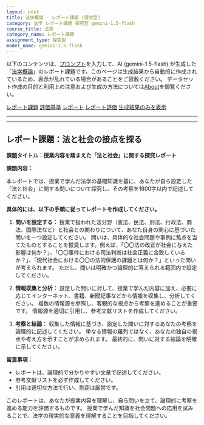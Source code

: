 ```yaml
---
layout: post
title: 法学概論 - レポート課題 (探究型)
category: 法学 レポート課題 探究型 gemini-1.5-flash
course_title: 法学
category_name: レポート課題
assignment_type: 探究型
model_name: gemini-1.5-flash
---
```


以下のコンテンツは、[プロンプト](https://github.com/takedatoshiyuki/synthetic_assignments/tree/main/generated/法学/gemini-1.5-flash/prompt_レポート課題-探究型.md)を入力して、AI (gemini-1.5-flash) が生成した「[法学概論](/contents/法学/)」のレポート課題です。このページは生成結果から自動的に作成されているため、表示が乱れている場合があることをご容赦ください。
データセット作成の目的と利用上の注意および生成の方法については[About](/About)を御覧ください。

[レポート課題](../レポート課題-探究型)
[評価基準](../評価基準-探究型)
[レポート](../レポート-探究型)
[レポート評価](../レポート評価-探究型)
[生成結果のみを表示](https://github.com/takedatoshiyuki/synthetic_assignments/tree/main/generated/法学/gemini-1.5-flash/レポート課題-探究型.md)
  

***
***
  
## レポート課題：法と社会の接点を探る

**課題タイトル：授業内容を踏まえた「法と社会」に関する探究レポート**

**課題内容：**

本レポートでは、授業で学んだ法学の基礎知識を基に、あなたが自ら設定した「法と社会」に関する問いについて探究し、その考察を1600字以内で記述してください。

**具体的には、以下の手順に従ってレポートを作成してください。**

1. **問いを設定する：**  授業で扱われた法分野（憲法、民法、刑法、行政法、商法、国際法など）と社会との関わりについて、あなた自身の関心に基づいた問いを一つ設定してください。  問いは、具体的な社会問題や事例に焦点を当てたものとすることを推奨します。例えば、「〇〇法の改正が社会に与えた影響は何か？」、「〇〇事件における司法判断は社会正義に合致しているか？」、「現代社会における〇〇の法的保護の課題とは何か？」といった問いが考えられます。  ただし、問いは明確かつ論理的に答えられる範囲内で設定してください。

2. **情報収集と分析：** 設定した問いに対して、授業で学んだ内容に加え、必要に応じてインターネット、書籍、新聞記事などから情報を収集し、分析してください。  複数の情報源を参照し、客観的な視点から考察を進めることが重要です。  情報源を適切に引用し、参考文献リストを作成してください。

3. **考察と結論：** 収集した情報に基づき、設定した問いに対するあなたの考察を論理的に記述してください。  単なる情報の羅列ではなく、あなたの独自の視点や考え方を示すことが求められます。  最終的に、問いに対する結論を明確に示してください。

**留意事項：**

* レポートは、論理的で分かりやすい文章で記述してください。
* 参考文献リストを必ず作成してください。
* 引用は適切な方法で行い、剽窃は厳禁です。


このレポートは、あなたが授業内容を理解し、自ら問いを立て、論理的に考察を進める能力を評価するものです。  授業で学んだ知識を社会問題への応用を試みることで、法学の現実的な意義を理解することを目指してください。
